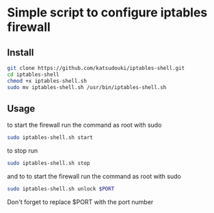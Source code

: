 
# Simple script to configure iptables firewall


## Install

```bash
git clone https://github.com/katsudouki/iptables-shell.git
cd iptables-shell
chmod +x iptables-shell.sh
sudo mv iptables-shell.sh /usr/bin/iptables-shell.sh
```
    
## Usage
to start the firewall run the command as root with sudo
```bash
sudo iptables-shell.sh start
```

to stop run
```bash
sudo iptables-shell.sh stop
```

and to 
to start the firewall run the command as root with sudo
```bash
sudo iptables-shell.sh unlock $PORT
```
Don't forget to replace $PORT with the port number
